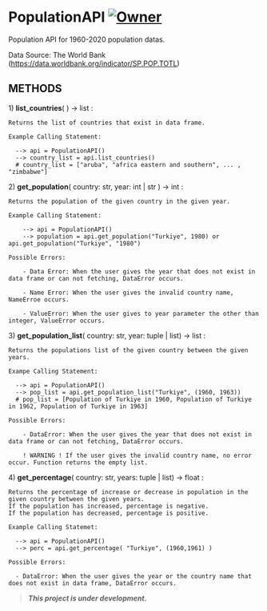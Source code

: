 # PopulationAPI  [![Owner](https://img.shields.io/badge/owner-enescnby-blue)](https://github.com/enescnby)


Population API for 1960-2020 population datas.

Data Source: The World Bank (https://data.worldbank.org/indicator/SP.POP.TOTL)

## METHODS
1\) **list_countries**( ) -> list :
    
    Returns the list of countries that exist in data frame.
    
    Example Calling Statement:
    
      --> api = PopulationAPI()
      --> country_list = api.list_countries()
      # country_list = ["aruba", "africa eastern and southern", ... , "zimbabwe"]
      

2\) **get_population**( country: str, year: int \| str ) -> int :

    Returns the population of the given country in the given year.
    
    Example Calling Statement:
        
        --> api = PopulationAPI()
        --> population = api.get_population("Turkiye", 1980) or api.get_population("Turkiye", "1980")
    
    Possible Errors:

        - Data Error: When the user gives the year that does not exist in data frame or can not fetching, DataError occurs.
        
        - Name Error: When the user gives the invalid country name, NameErroe occurs.
        
        - ValueError: When the user gives to year parameter the other than integer, ValueError occurs.

3\) **get_population_list**( country: str, year: tuple \| list) -> list : 

    Returns the populations list of the given country between the given years.
    
    Exampe Calling Statement:
    
      --> api = PopulationAPI()
      --> pop_list = api.get_population_list("Turkiye", (1960, 1963))
      # pop_list = [Population of Turkiye in 1960, Population of Turkiye in 1962, Population of Turkiye in 1963]
      
    Possible Errors:
    
        - DataError: When the user gives the year that does not exist in data frame or can not fetching, DataError occurs.

        ! WARNING ! If the user gives the invalid country name, no error occur. Function returns the empty list.

4\) **get_percentage**( country: str, years: tuple \| list) -> float :

    Returns the percentage of increase or decrease in population in the given country between the given years.
    If the population has increased, percentage is negative.
    If the population has decreased, percentage is positive.
    
    Example Calling Statemet:
    
      --> api = PopulationAPI()
      --> perc = api.get_percentage( "Turkiye", (1960,1961) )

    Possible Errors:
    
      - DataError: When the user gives the year or the country name that does not exist in data frame, DataError occurs.
      
      

> ***This project is under development.***
